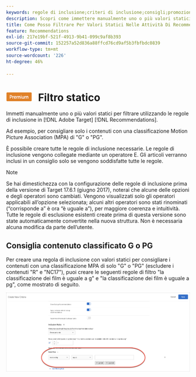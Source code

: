 ```yaml
---
keywords: regole di inclusione;criteri di inclusione;consigli;promozione;promozioni;filtro dinamico;statico;filtro statico
description: Scopri come immettere manualmente uno o più valori statici per filtrare utilizzando le regole di inclusione in Adobe [!DNL Target] Recommendations.
title: Come Posso Filtrare Per Valori Statici Nelle Attività Di Recommendations?
feature: Recommendations
exl-id: 217e19bf-521f-4913-9b41-099c9af8b393
source-git-commit: 152257a52d836a88ffcd76cd9af5b3fbfbdc0839
workflow-type: tm+mt
source-wordcount: '226'
ht-degree: 46%

---
```


# ![PREMIUM](/help/main/assets/premium.png) Filtro statico

Immetti manualmente uno o più valori statici per filtrare utilizzando le regole di inclusione in [!DNL Adobe Target] [!DNL Recommendations].

Ad esempio, per consigliare solo i contenuti con una classificazione Motion Picture Association (MPA) di &quot;G&quot; o &quot;PG&quot;.

È possibile creare tutte le regole di inclusione necessarie. Le regole di inclusione vengono collegate mediante un operatore E. Gli articoli verranno inclusi in un consiglio solo se vengono soddisfatte tutte le regole.

>[!NOTE]
>
>Se hai dimestichezza con la configurazione delle regole di inclusione prima della versione di Target 17.6.1 (giugno 2017), noterai che alcune delle opzioni e degli operatori sono cambiati. Vengono visualizzati solo gli operatori applicabili all’opzione selezionata; alcuni altri operatori sono stati rinominati (“corrisponde a” è ora “è uguale a”), per maggiore coerenza e intuitività. Tutte le regole di esclusione esistenti create prima di questa versione sono state automaticamente convertite nella nuova struttura. Non è necessaria alcuna modifica da parte dell’utente.

## Consiglia contenuto classificato G o PG

Per creare una regola di inclusione con valori statici per consigliare i contenuti con una classificazione MPA di solo &quot;G&quot; o &quot;PG&quot; (escludere i contenuti &quot;R&quot; e &quot;NC17&quot;), puoi creare le seguenti regole di filtro &quot;la classificazione dei film è uguale a g&quot; e &quot;la classificazione dei film è uguale a pg&quot;, come mostrato di seguito.

![esempio di valutazione dei film](/help/main/c-recommendations/c-algorithms/assets/movies.png)
